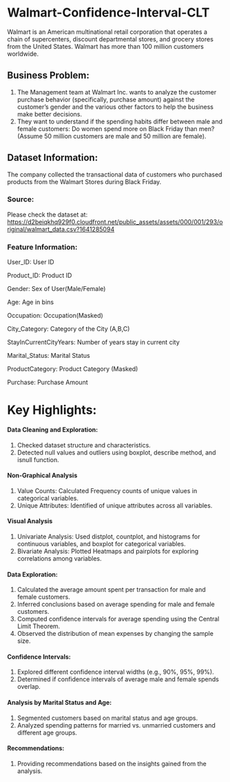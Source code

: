 # Walmart-Confidence-Interval-CLT
Walmart is an American multinational retail corporation that operates a chain of supercenters, discount departmental stores, and grocery stores from the United States. Walmart has more than 100 million customers worldwide.

## Business Problem:
1. The Management team at Walmart Inc. wants to analyze the customer purchase behavior (specifically, purchase amount) against the customer’s gender and the various other factors to help the business make better decisions. 
2. They want to understand if the spending habits differ between male and female customers: Do women spend more on Black Friday than men? (Assume 50 million customers are male and 50 million are female).

## Dataset Information:
The company collected the transactional data of customers who purchased products from the Walmart Stores during Black Friday.

### Source:
Please check the dataset at: https://d2beiqkhq929f0.cloudfront.net/public_assets/assets/000/001/293/original/walmart_data.csv?1641285094

### Feature Information:
User_ID: User ID

Product_ID: Product ID

Gender: Sex of User(Male/Female)

Age: Age in bins

Occupation: Occupation(Masked)

City_Category: Category of the City (A,B,C)

StayInCurrentCityYears: Number of years stay in current city

Marital_Status: Marital Status

ProductCategory: Product Category (Masked)

Purchase: Purchase Amount
# Key Highlights:
#### Data Cleaning and Exploration:
1. Checked dataset structure and characteristics.
2. Detected null values and outliers using boxplot, describe method, and isnull function.
   
#### Non-Graphical Analysis
1. Value Counts: Calculated Frequency counts of unique values in categorical variables.
2. Unique Attributes: Identified of unique attributes across all variables.

#### Visual Analysis
1. Univariate Analysis: Used distplot, countplot, and histograms for continuous variables, and boxplot for categorical variables.
2. Bivariate Analysis: Plotted Heatmaps and pairplots for exploring correlations among variables.
   
#### Data Exploration:
1. Calculated the average amount spent per transaction for male and female customers.
2. Inferred conclusions based on average spending for male and female customers.
3. Computed confidence intervals for average spending using the Central Limit Theorem.
4. Observed the distribution of mean expenses by changing the sample size.
   
#### Confidence Intervals:
1. Explored different confidence interval widths (e.g., 90%, 95%, 99%).
2. Determined if confidence intervals of average male and female spends overlap.

#### Analysis by Marital Status and Age:
1. Segmented customers based on marital status and age groups.
2. Analyzed spending patterns for married vs. unmarried customers and different age groups.

#### Recommendations:
1. Providing recommendations based on the insights gained from the analysis.
